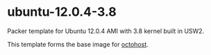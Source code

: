 ubuntu-12.0.4-3.8
=================

Packer template for Ubuntu 12.0.4 AMI with 3.8 kernel built in USW2.

This template forms the base image for [octohost](https://github.com/octohost/octohost).